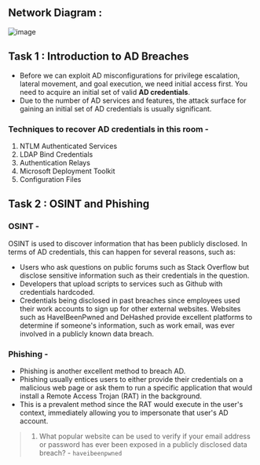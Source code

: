 ## Network Diagram :

![image](https://github.com/user-attachments/assets/a35a439d-bea6-4b15-8a03-6b06485eaa9e)

## Task 1 : Introduction to AD Breaches

- Before we can exploit AD misconfigurations for privilege escalation, lateral movement, and goal execution, we need initial access first. You need to acquire an initial set of valid **AD credentials**.
- Due to the number of AD services and features, the attack surface for gaining an initial set of AD credentials is usually significant.

### Techniques to recover AD credentials in this room -

1. NTLM Authenticated Services
2. LDAP Bind Credentials
3. Authentication Relays
4. Microsoft Deployment Toolkit
5. Configuration Files

## Task 2 : OSINT and Phishing

### OSINT -

OSINT is used to discover information that has been publicly disclosed. In terms of AD credentials, this can happen for several reasons, such as:

- Users who ask questions on public forums such as Stack Overflow but disclose sensitive information such as their credentials in the question.
- Developers that upload scripts to services such as Github with credentials hardcoded.
- Credentials being disclosed in past breaches since employees used their work accounts to sign up for other external websites. Websites such as HaveIBeenPwned and DeHashed provide excellent platforms to determine if someone's information, such as work email, was ever involved in a publicly known data breach.

### Phishing -

- Phishing is another excellent method to breach AD.
- Phishing usually entices users to either provide their credentials on a malicious web page or ask them to run a specific application that would install a Remote Access Trojan (RAT) in the background.
- This is a prevalent method since the RAT would execute in the user's context, immediately allowing you to impersonate that user's AD account.

> 1.  What popular website can be used to verify if your email address or password has ever been exposed in a publicly disclosed data breach? - `haveibeenpwned`

